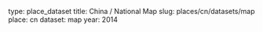 type: place_dataset
title: China / National Map
slug: places/cn/datasets/map
place: cn
dataset: map
year: 2014
